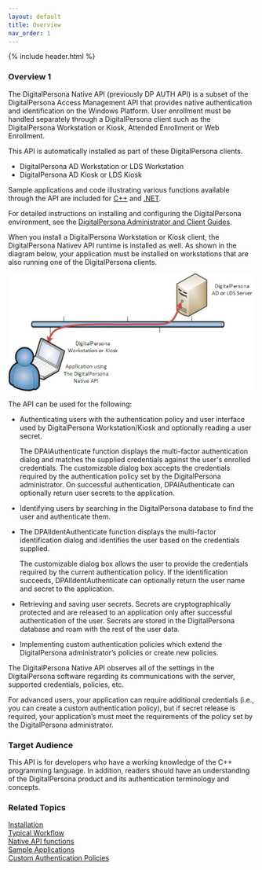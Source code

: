 ```yaml
---
layout: default
title: Overview
nav_order: 1
---
```

{% include header.html %}
<BR>
### Overview 1

The DigitalPersona Native API (previously DP AUTH API) is a subset of the DigitalPersona Access Management API that provides native authentication and identification on the Windows Platform. User enrollment must be handled separately through a DigitalPersona client such as the DigitalPersona Workstation or Kiosk, Attended Enrollment or Web Enrollment.  

This API is automatically installed as part of these DigitalPersona clients.

* DigitalPersona AD Workstation or LDS Workstation  
* DigitalPersona AD Kiosk or LDS Kiosk  

Sample applications and code illustrating various functions available through the API are included for [C++](https://hidglobal.github.io/digitalpersona-sample-cpp//) and [.NET](https://hidglobal.github.io/digitalpersona-sample.net/).  

For detailed instructions on installing and configuring the DigitalPersona environment, see the [DigitalPersona Administrator and Client Guides](https://www.crossmatch.com/company/support/documentation/).

When you install a DigitalPersona Workstation or Kiosk client, the DigitalPersona Nativev API runtime is installed as well. As shown in the diagram below, your application must be installed on workstations that are also running one of the DigitalPersona clients.

![](assets/NATIVE-API-91e58d68.png)

The API can be used for the following:

* Authenticating users with the authentication policy and user interface used by DigitalPersona Workstation/Kiosk and optionally reading a user secret.

  The DPAlAuthenticate function displays the multi-factor authentication dialog and matches the supplied credentials against the user's enrolled credentials. The customizable dialog box accepts the credentials required by the authentication policy set by the DigitalPersona administrator. On successful authentication, DPAlAuthenticate can optionally return user secrets to the application.

* Identifying users by searching in the DigitalPersona database to find the user and authenticate them.

* The DPAlIdentAuthenticate function displays the multi-factor identification dialog and identifies the user based on the credentials supplied.

  The customizable dialog box allows the user to provide the credentials required by the current authentication policy. If the identification succeeds, DPAlIdentAuthenticate can optionally return the user name and secret to the application.

* Retrieving and saving user secrets. Secrets are cryptographically protected and are released to an application only after successful authentication of the user. Secrets are stored in the DigitalPersona database and roam with the rest of the user data.

* Implementing custom authentication policies which extend the DigitalPersona administrator’s policies or create new policies.

The DigitalPersona Native API observes all of the settings in the DigitalPersona software regarding its communications with the server, supported credentials, policies, etc.

For advanced users, your application can require additional credentials (i.e., you can create a custom authentication policy), but if secret release is required, your application’s must meet the requirements of the policy set by the DigitalPersona administrator.

### Target Audience  

This API is for developers who have a working knowledge of the C++ programming language. In addition, readers should have an understanding of the DigitalPersona product and its authentication terminology and concepts.

### Related Topics  

[Installation](docs/installation.html)  
[Typical Workflow](docs/typical-workflow.md)  
[Native API functions](docs/functions.md)  
[Sample Applications](docs/sample-applications.md)  
[Custom Authentication Policies](docs/custom-auth-policies.md)
